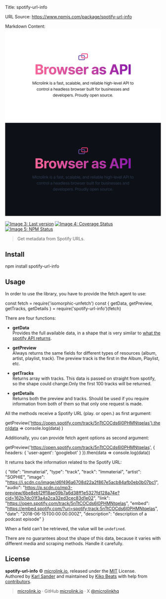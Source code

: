 Title: spotify-url-info

URL Source: https://www.npmjs.com/package/spotify-url-info

Markdown Content:
[![Image 1: microlink logo](https://github.com/microlinkhq/cdn/raw/master/dist/logo/banner.png#gh-light-mode-only)](https://github.com/microlinkhq/cdn/raw/master/dist/logo/banner.png#gh-light-mode-only) [![Image 2: microlink logo](https://github.com/microlinkhq/cdn/raw/master/dist/logo/banner-dark.png#gh-dark-mode-only)](https://github.com/microlinkhq/cdn/raw/master/dist/logo/banner-dark.png#gh-dark-mode-only)

[![Image 3: Last version](https://camo.githubusercontent.com/ad68403e0e624162f8bbaad70c05fe8a4b54054d8a7b9bbb4be2b06e3c48d7d7/68747470733a2f2f696d672e736869656c64732e696f2f6769746875622f7461672f6d6963726f6c696e6b68712f73706f746966792d75726c2d696e666f2e7376673f7374796c653d666c61742d737175617265)](https://camo.githubusercontent.com/ad68403e0e624162f8bbaad70c05fe8a4b54054d8a7b9bbb4be2b06e3c48d7d7/68747470733a2f2f696d672e736869656c64732e696f2f6769746875622f7461672f6d6963726f6c696e6b68712f73706f746966792d75726c2d696e666f2e7376673f7374796c653d666c61742d737175617265) [![Image 4: Coverage Status](https://camo.githubusercontent.com/69aca4b6e70fef5455a8f04b61905459022203b6f9a38e3fff1a38d53c97c048/68747470733a2f2f696d672e736869656c64732e696f2f636f766572616c6c732f6d6963726f6c696e6b68712f73706f746966792d75726c2d696e666f2e7376673f7374796c653d666c61742d737175617265)](https://coveralls.io/github/microlinkhq/spotify.url-info) [![Image 5: NPM Status](https://camo.githubusercontent.com/627e10fd16a295ff5db5e91311ebf4c792a4ca69bb7882c5a5a192abd25ba288/68747470733a2f2f696d672e736869656c64732e696f2f6e706d2f646d2f73706f746966792d75726c2d696e666f2e7376673f7374796c653d666c61742d737175617265)](https://www.npmjs.org/package/spotify-url-info)

> Get metadata from Spotify URLs.

Install
-------

npm install spotify-url-info

Usage
-----

In order to use the library, you have to provide the fetch agent to use:

const fetch \= require('isomorphic-unfetch')
const { getData, getPreview, getTracks, getDetails } \=
  require('spotify-url-info')(fetch)

There are four functions:

*   **getData**  
    Provides the full available data, in a shape that is very similar to [what the spotify API returns](https://developer.spotify.com/documentation/web-api/reference/object-model/).
    
*   **getPreview**  
    Always returns the same fields for different types of resources (album, artist, playlist, track). The preview track is the first in the Album, Playlist, etc.
    
*   **getTracks**  
    Returns array with tracks. This data is passed on straight from spotify, so the shape could change.Only the first 100 tracks will be returned.
    
*   **getDetails**  
    Returns both the preview and tracks. Should be used if you require information from both of them so that only one request is made.
    

All the methods receive a Spotify URL (play. or open.) as first argument:

getPreview('https://open.spotify.com/track/5nTtCOCds6I0PHMNtqelas').then(data \=\>
  console.log(data)
)

Additionally, you can provide fetch agent options as second argument:

getPreview('https://open.spotify.com/track/5nTtCOCds6I0PHMNtqelas', {
  headers: {
    'user-agent': 'googlebot'
  }
}).then(data \=\> console.log(data))

It returns back the information related to the Spotify URL:

{
  "title": "Immaterial",
  "type": "track",
  "track": "Immaterial",
  "artist": "SOPHIE",
  "image": "https://i.scdn.co/image/d6f496a6708d22a2f867e5acb84afb0eb0b07bc1",
  "audio": "https://p.scdn.co/mp3-preview/6be8eb12ff18ae09b7a6d38ff1e5327fd128a74e?cid=162b7dc01f3a4a2ca32ed3cec83d1e02",
  "link": "https://open.spotify.com/track/5nTtCOCds6I0PHMNtqelas",
  "embed": "https://embed.spotify.com/?uri=spotify:track:5nTtCOCds6I0PHMNtqelas",
  "date": "2018-06-15T00:00:00.000Z",
  "description": "description of a podcast episode"
}

When a field can't be retrieved, the value will be `undefined`.

There are no guarantees about the shape of this data, because it varies with different media and scraping methods. Handle it carefully.

License
-------

**spotify-url-info** © [microlink.io](https://microlink.io/), released under the [MIT](https://github.com/microlinkhq/spotify-url-info/blob/master/LICENSE.md) License.  
Authored by [Karl Sander](https://github.com/karlsander) and maintained by [Kiko Beats](https://kikobeats.com/) with help from [contributors](https://github.com/microlinkhq/spotify-url-info/contributors).

> [microlink.io](https://microlink.io/) · GitHub [microlink.io](https://github.com/microlinkhq) · X [@microlinkhq](https://x.com/microlinkhq)